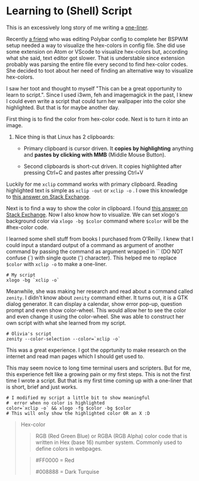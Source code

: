 # Learning to (Shell) Script

This is an excessively long story of me writing a [one-liner](https://en.wikipedia.org/wiki/One-liner_program).

Recently [a friend](https://radical.town/@olivia) who was editing Polybar config to complete her BSPWM setup needed a way to visualize the hex-colors in config file. She did use some extension on Atom or VScode to visualize hex-colors but, according what she said, text editor got slower. That is understable since extension probably was parsing the entire file every second to find hex-color codes. She decided to toot about her need of finding an alternative way to visualize hex-colors.

I saw her toot and thought to myself "This can be a great opportunity to learn to script.". Since I used i3wm, feh and imagemagick in the past, I knew I could even write a script that could turn her wallpaper into the color she highlighted. But that is for maybe another day.

First thing is to find the color from hex-color code. Next is to turn it into an image.

1. Nice thing is that Linux has 2 clipboards:
   
   - Primary clipboard is cursor driven. It **copies by highlighting** anything and **pastes by clicking with MMB** (Middle Mouse Button).
   
   - Second clipboards is short-cut driven. It copies highlighted after pressing Ctrl+C and pastes after pressing Ctrl+V

Luckily for me `xclip` command works with primary clipboard. Reading highlighted text is simple as `xclip -out` or `xclip -o` . I owe this knowledge to [this answer on Stack Exchange](https://stackoverflow.com/questions/749544/pipe-to-from-the-clipboard-in-bash-script).

Next is to find a way to show the color in clipboard. I found [this answer on Stack Exchange](https://unix.stackexchange.com/questions/482755/is-there-a-command-to-display-colors-when-giving-hex-value-in-terminal). Now I also know how to visualize. We can set xlogo's background color via `xlogo -bg $color` command where `$color` will be the \#hex-color code.

I learned some shell stuff from books I purchased from O'Reilly. I knew that I could input a standard output of a command as argument of another command by passing the command as argument wrapped in \`\` (DO NOT confuse (\`) with single quote (') character). This helped me to replace `$color` with `xclip -o` to make a one-liner.

```shell
# My script
xlogo -bg `xclip -o`
```

Meanwhile, she was making her research and read about a command called `zenity`. I didn't know about `zenity` command either. It turns out, it is a GTK dialog generator. It can display a calendar, show error pop-up, question prompt and even show color-wheel. This would allow her to see the color and even change it using the color-wheel. She was able to construct her own script with what she learned from my script.

```shell
# Olivia's script
zenity --color-selection --color=`xclip -o`
```

This was a great experience. I got the opprtunity to make research on the internet and read man pages which I should get used to.

This may seem novice to long time terminal users and scripters. But for me, this experience felt like a growing pain or my first steps. This is not the first time I wrote a script. But that is my first time coming up with a one-liner that is short, brief and just works.

```shell
# I modified my script a little bit to show meaningful
#  error when no color is highlighted
color=`xclip -o` && xlogo -fg $color -bg $color
# This will only show the highlighted color OR an X :D
```

>  Hex-color
> 
> > RGB (Red Green Blue) or RGBA (RGB Alpha) color code that is written in Hex (base 16) number system. Commonly used to define colors in webpages.
> 
> > \#FF0000 = Red
> > 
> > \#008888 = Dark Turquise
